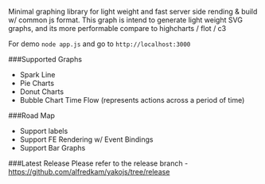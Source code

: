 Minimal graphing library for light weight and fast server side rending & build w/ common js format.  This graph is intend to generate light weight SVG graphs, and its more performable compare to highcharts / flot / c3

For demo ```node app.js``` and go to ```http://localhost:3000```

###Supported Graphs
 - Spark Line
 - Pie Charts
 - Donut Charts
 - Bubble Chart Time Flow (represents actions across a period of time)

###Road Map
 - Support labels
 - Support FE Rendering w/ Event Bindings
 - Support Bar Graphs

###Latest Release
Please refer to the release branch - https://github.com/alfredkam/yakojs/tree/release
